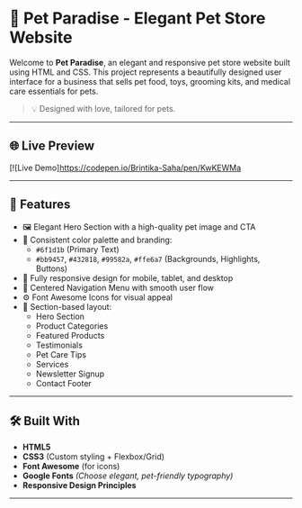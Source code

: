 # 🐾 Pet Paradise - Elegant Pet Store Website

Welcome to **Pet Paradise**, an elegant and responsive pet store website built using HTML and CSS. This project represents a beautifully designed user interface for a business that sells pet food, toys, grooming kits, and medical care essentials for pets.
> 💡 Designed with love, tailored for pets.

---

## 🌐 Live Preview

[![Live Demo]https://codepen.io/Brintika-Saha/pen/KwKEWMa 


---

## 🎯 Features

- 🖼️ Elegant Hero Section with a high-quality pet image and CTA
- 🎨 Consistent color palette and branding:
  - `#6f1d1b` (Primary Text)
  - `#bb9457`, `#432818`, `#99582a`, `#ffe6a7` (Backgrounds, Highlights, Buttons)
- 📱 Fully responsive design for mobile, tablet, and desktop
- 🧭 Centered Navigation Menu with smooth user flow
- ⚙️ Font Awesome Icons for visual appeal
- 🧩 Section-based layout:
  - Hero Section
  - Product Categories
  - Featured Products
  - Testimonials
  - Pet Care Tips
  - Services
  - Newsletter Signup
  - Contact Footer

---

## 🛠️ Built With

- **HTML5**
- **CSS3** (Custom styling + Flexbox/Grid)
- **Font Awesome** (for icons)
- **Google Fonts** *(Choose elegant, pet-friendly typography)*
- **Responsive Design Principles**

---
